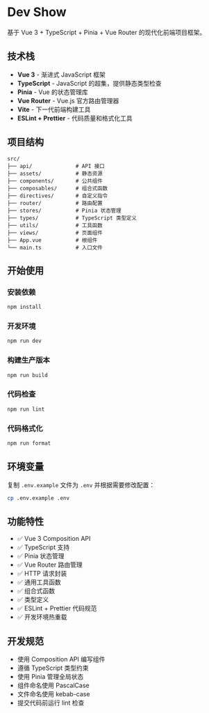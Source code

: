 # Dev Show

基于 Vue 3 + TypeScript + Pinia + Vue Router 的现代化前端项目框架。

## 技术栈

- **Vue 3** - 渐进式 JavaScript 框架
- **TypeScript** - JavaScript 的超集，提供静态类型检查
- **Pinia** - Vue 的状态管理库
- **Vue Router** - Vue.js 官方路由管理器
- **Vite** - 下一代前端构建工具
- **ESLint + Prettier** - 代码质量和格式化工具

## 项目结构

```
src/
├── api/              # API 接口
├── assets/           # 静态资源
├── components/       # 公共组件
├── composables/      # 组合式函数
├── directives/       # 自定义指令
├── router/           # 路由配置
├── stores/           # Pinia 状态管理
├── types/            # TypeScript 类型定义
├── utils/            # 工具函数
├── views/            # 页面组件
├── App.vue           # 根组件
└── main.ts           # 入口文件
```

## 开始使用

### 安装依赖

```bash
npm install
```

### 开发环境

```bash
npm run dev
```

### 构建生产版本

```bash
npm run build
```

### 代码检查

```bash
npm run lint
```

### 代码格式化

```bash
npm run format
```

## 环境变量

复制 `.env.example` 文件为 `.env` 并根据需要修改配置：

```bash
cp .env.example .env
```

## 功能特性

- ✅ Vue 3 Composition API
- ✅ TypeScript 支持
- ✅ Pinia 状态管理
- ✅ Vue Router 路由管理
- ✅ HTTP 请求封装
- ✅ 通用工具函数
- ✅ 组合式函数
- ✅ 类型定义
- ✅ ESLint + Prettier 代码规范
- ✅ 开发环境热重载

## 开发规范

- 使用 Composition API 编写组件
- 遵循 TypeScript 类型约束
- 使用 Pinia 管理全局状态
- 组件命名使用 PascalCase
- 文件命名使用 kebab-case
- 提交代码前运行 lint 检查
